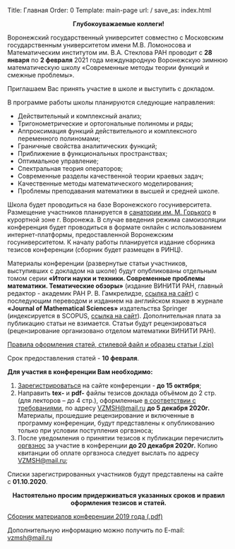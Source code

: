 Title: Главная
Order: 0
Template: main-page
url: /
save_as: index.html

**<center>Глубокоуважаемые коллеги!</center>**

Воронежский государственный университет совместно с Московским государственным университетом имени М.В. Ломоносова и Математическим институтом им. В.А. Стеклова РАН проводит с **28 января** по **2 февраля** 2021 года международную Воронежскую зимнюю математическую школу «Современные методы теории функций и смежные проблемы». 

Приглашаем Вас принять участие в школе и выступить с докладом.

В программе работы школы планируются следующие направления:

* Действительный и комплексный анализ;
* Тригонометрические и ортогональные полиномы и ряды;
* Аппроксимация функций действительного и комплексного переменного полиномами;
* Граничные свойства аналитических функций;
* Приближение в функциональных пространствах;
* Оптимальное управление;
* Спектральная теория операторов;
* Современные разделы качественной теории краевых задач;
* Качественные методы математического моделирования;
* Проблемы преподавания математики в высшей и средней школе.

Школа будет проводиться на базе Воронежского госуниверситета. Размещение участников планируется в [санатории им. М. Горького](place) в курортной зоне г. Воронежа.
В случае введения режима самоизоляции конференция будет проводиться в формате онлайн с использованием интернет-платформы, предоставленной Воронежским госуниверситетом.
К началу работы планируется издание сборника тезисов конференции (сборник будет размещен в РИНЦ). 

Материалы конференции (развернутые статьи участников, выступивших с докладом на школе) будут опубликованы отдельным томом серии **«Итоги науки и техники. Современные проблемы математики. Тематические обзоры»** (издание ВИНИТИ РАН, главный редактор - академик РАН Р. В. Гамкрелидзе, [ссылка на сайт](http://www.mathnet.ru/php/journal.phtml?jrnid=into&option_lang=rus)) с последующим переводом и изданием на английском языке в журнале **«Journal of Mathematical Sciences»** издательства Springer (индексируется в SCOPUS, [ссылка на сайт](http://link.springer.com/journal/10958)). Дополнительная плата за публикацию статьи не взимается. Статьи будут рецензироваться (рецензирование организовано отделом математики ВИНИТИ РАН).

[Правила оформления статей, стилевой файл и образец статьи (.zip)](files/tezis.zip)

Срок предоставления статей - **10 февраля**.

**Для участия в конференции Вам необходимо:**

1. [Зарегистрироваться](/registration) на сайте конференции - **до 15 октября**;
2. Направить **tex-** и **pdf-** файлы тезисов доклада объёмом до 2 стр. (для лекторов – до 4 стр.), оформленные [в соответствии с требованиями](/rules), по адресу [VZMSH@mail.ru](mailto:vzmsh@mail.ru) **до 5 декабря 2020г.** Материалы, прошедшие рецензирование и включенные в программу конференции, будут представлены к опубликованию только при условии поступления оргвзноса;
3. После уведомления о принятии тезисов к публикации перечислить [оргвзнос](/contribution) за участие в конференции **до 20 декабря 2020г.** Копию квитанции об оплате оргвзноса следует выслать по адресу [VZMSH@mail.ru](mailto:vzmsh@mail.ru);

Списки зарегистрированных участников будут представлены на сайте с **01.10.2020**.

**<center>Настоятельно просим придерживаться указанных сроков и правил оформления тезисов и статей.</center>**

[Сборник материалов конференции 2019 года (.pdf)](files/vzmsh2019.pdf)

Дополнительную информацию можно получить по E-mail: [vzmsh@mail.ru](mailto:vzmsh@mail.ru)
